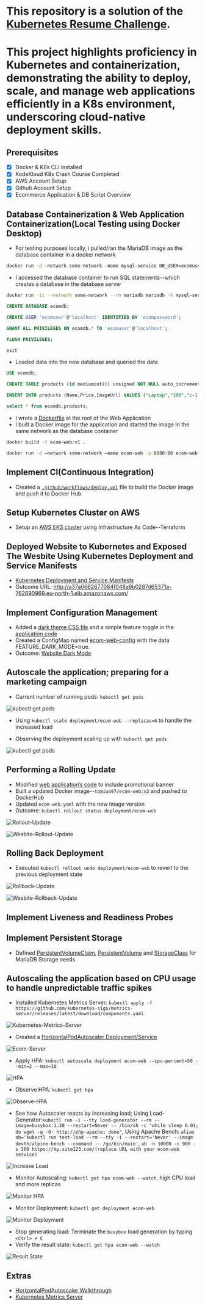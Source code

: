 # This repository is a solution of the [Kubernetes Resume Challenge](https://cloudresumechallenge.dev/docs/extensions/kubernetes-challenge/).

# This project highlights proficiency in Kubernetes and containerization, demonstrating the ability to deploy, scale, and manage web applications efficiently in a K8s environment, underscoring cloud-native deployment skills.

## Prerequisites 
- [x] Docker & K8s CLI installed
- [x] KodeKloud K8s Crash Course Completed 
- [x] AWS Account Setup
- [x] Github Account Setup
- [x] Ecommerce Application & DB Script Overview

## Database Containerization & Web Application Containerization(Local Testing using Docker Desktop)
- For testing purposes locally, i pulled/ran the MariaDB image as the database container in a docker network
```sh
docker run -d —network some-network —name mysql-service DB_USER=ecomuser  —env DB_PASSWORD=ecompassword —env MARIADB_ROOT_PASSWORD=ecompassword -p 3306:3306 mariadb:latest
```
- I accessed the database container to run SQL statements--which creates a database in the database server
```sh
docker run -it --network some-network --rm mariadb mariadb -h mysql-service -u root -p
```
```sql
CREATE DATABASE ecomdb;
```
```sql
CREATE USER 'ecomuser'@'localhost' IDENTIFIED BY 'ecompassword';
```
```sql
GRANT ALL PRIVILEGES ON ecomdb.* TO 'ecomuser'@'localhost';
```
```sql
FLUSH PRIVILEGES;
```
```sql
exit
```
- Loaded data into the new database and queried the data
```sql
USE ecomdb;
```
```sql
CREATE TABLE products (id mediumint(8) unsigned NOT NULL auto_increment,Name varchar(255) default NULL,Price varchar(255) default NULL, ImageUrl varchar(255) default NULL,PRIMARY KEY (id)) AUTO_INCREMENT=1;
```
```sql
INSERT INTO products (Name,Price,ImageUrl) VALUES ("Laptop","100","c-1.png"),("Drone","200","c-2.png"),("VR","300","c-3.png"),("Tablet","50","c-5.png"),("Watch","90","c-6.png"),("Phone Covers","20","c-7.png"),("Phone","80","c-8.png"),("Laptop","150","c-4.png");
```
```sql
select * from ecomdb.products; 
```
- I wrote a [Dockerfile](./Dockerfile) at the root of the Web Application
- I built a Docker image for the application and started the image in the same network as the database container
```sh
docker build -t ecom-web:v1 .
```
```sh
docker run -d —network some-network —name ecom-web -p 8080:80 ecom-web:v1
```

## Implement CI(Continuous Integration)
- Created a [`.github/workflows/deploy.yml`](./.github/workflows/deploy.yml) file to build the Docker image and push it to Docker Hub

## Setup Kubernetes Cluster on AWS
- Setup an [AWS EKS cluster](./terraform/) using Infrastructure As Code--Terraform

## Deployed Website to Kubernetes and Exposed The Wesbite Using Kubernetes Deployment and Service Manifests
- [Kubernetes Deployment and Service Manifests](./kubernetes/)
- Outcome URL: http://a37a0662677084f048a9b0287d65371a-762690969.eu-north-1.elb.amazonaws.com/

## Implement Configuration Management
- Added a [dark theme CSS file](./app/css/style-dark.css) and a simple feature toggle in the [application code](./app/index.php)
- Created a ConfigMap named [ecom-web-config](./kubernetes/ecom-web-config.yml) with the data FEATURE_DARK_MODE=true.
- Outcome: [Website Dark Mode](./images/darktheme.png)

## Autoscale the application; preparing for a marketing campaign
- Current number of running pods: `kubectl get pods`

![kubectl get pods](./images/pods.png)

- Using `kubectl scale deployment/ecom-web --replicas=6` to handle the increased load

- Observing the deployment scaling up with `kubectl get pods` 

![kubectl get pods](./images/scale-pods.png)

## Performing a Rolling Update
- Modified [web application’s code](./app/index.php) to include promotional banner
- Built a updated Docker image--`tomiwa97/ecom-web:v2` and pushed to DockerHub
- Updated `ecom-web.yaml` with the new image version
- Outcome: `kubectl rollout status deployment/ecom-web`

![Rollout-Update](./images/rollout.png)

![Wesbite-Rollout-Update](./images/wesbsite-rollout.png)

## Rolling Back Deployment
- Executed `kubectl rollout undo deployment/ecom-web` to revert to the previous deployment state

![Rollback-Update](./images/rollback.png)

![Wesbite-Rollback-Update](./images/website-rollback.png)


## Implement Liveness and Readiness Probes

## Implement Persistent Storage
- Defined [PersistentVolumeClaim](./kubernetes/mariadb-pvc.yml), [PersistentVolume](./kubernetes/mariadb-pv.yml) and [StorageClass](./kubernetes/storage-class.yml) for MariaDB Storage needs

## Autoscaling the application based on CPU usage to handle unpredictable traffic spikes
- Installed Kubernetes Metrics Server: `kubectl apply -f https://github.com/kubernetes-sigs/metrics-server/releases/latest/download/components.yaml`

![Kubernetes-Metrics-Server](./images/metrics-server.png)

- Created a [HorizontalPodAutoscaler Deployment/Service](./kubernetes/ecom.yml)

![Ecom-Server](./images/ecom.png)

- Apply HPA: `kubectl autoscale deployment ecom-web --cpu-percent=50 --min=2 --max=10`

![HPA](./images/ecom-web-autoscale.png)

-  Observe HPA: `kubectl get hpa`

![Observe-HPA](./images/observe-hpa.png)

- See how Autoscaler reacts by increasing load; Using Load-Generator:`kubectl run -i --tty load-generator --rm --image=busybox:1.28 --restart=Never -- /bin/sh -c "while sleep 0.01; do wget -q -O- http://php-apache; done"`, Using Apache Bench: `alias ab='kubectl run test-load --rm --tty -i --restart='Never' --image devth/alpine-bench --command -- /go/bin/main'`,
`ab -n 10000 -c 900 -s 300 https://my.site123.com/(replace URL with your ecom-web service)`

![Increase Load](./images/increase-load.png)

- Monitor Autoscaling: `kubectl get hpa ecom-web --watch`, high CPU load and more replicas

![Monitor HPA](./images/monitor-hpa.png)

- Monitor Deployment: `kubectl get deployment ecom-web`

![Monitor Deployment](./images/monitor-deployment.png)

- Stop generating load: Terminate the `busybox` load generation by typing `<Ctrl> + C`
- Verify the result state: `kubectl get hpa ecom-web --watch`

![Result State](./images/result-state.png)


## Extras
- [HorizontalPodAutoscaler Walkthrough](https://kubernetes.io/docs/tasks/run-application/horizontal-pod-autoscale-walkthrough/)
- [Kubernetes Metrics Server](https://github.com/kubernetes-sigs/metrics-server)